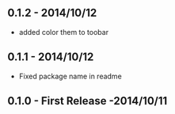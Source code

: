 ## 0.1.2 - 2014/10/12

- added color them to toobar

## 0.1.1 - 2014/10/12

- Fixed package name in readme

## 0.1.0 - First Release -2014/10/11

